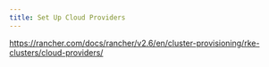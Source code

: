 ```yaml
---
title: Set Up Cloud Providers
---
```


https://rancher.com/docs/rancher/v2.6/en/cluster-provisioning/rke-clusters/cloud-providers/